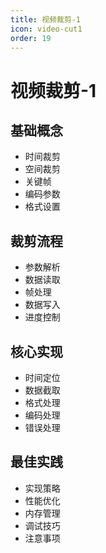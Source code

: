 ```yaml
---
title: 视频裁剪-1
icon: video-cut1
order: 19
---
```


# 视频裁剪-1

## 基础概念
- 时间裁剪
- 空间裁剪
- 关键帧
- 编码参数
- 格式设置

## 裁剪流程
- 参数解析
- 数据读取
- 帧处理
- 数据写入
- 进度控制

## 核心实现
- 时间定位
- 数据截取
- 格式处理
- 编码处理
- 错误处理

## 最佳实践
- 实现策略
- 性能优化
- 内存管理
- 调试技巧
- 注意事项
